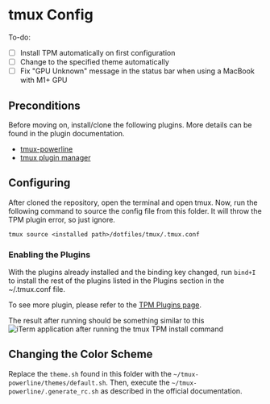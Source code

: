 # tmux Config

To-do:

- [ ] Install TPM automatically on first configuration
- [ ] Change to the specified theme automatically
- [ ] Fix "GPU Unknown" message in the status bar when using a MacBook with M1+ GPU

## Preconditions

Before moving on, install/clone the following plugins. More details can be found in the plugin documentation.

- [tmux-powerline](https://github.com/erikw/tmux-powerline)
- [tmux plugin manager](https://github.com/tmux-plugins/tpm)

## Configuring

After cloned the repository, open the terminal and open tmux. Now, run the following command to source the config file from this folder. It will throw the TPM plugin error, so just ignore.

```tmux source <installed path>/dotfiles/tmux/.tmux.conf```

### Enabling the Plugins

With the plugins already installed and the binding key changed, run `bind+I` to install the rest of the plugins listed in the Plugins section in the ~/.tmux.conf file.

To see more plugin, please refer to the [TPM Plugins page](https://github.com/tmux-plugins/list).

The result after running should be something similar to this ![iTerm application after running the tmux TPM install command](image.png)

## Changing the Color Scheme

Replace the `theme.sh` found in this folder with the `~/tmux-powerline/themes/default.sh`. Then, execute the `~/tmux-powerline/.generate_rc.sh` as described in the official documentation.
